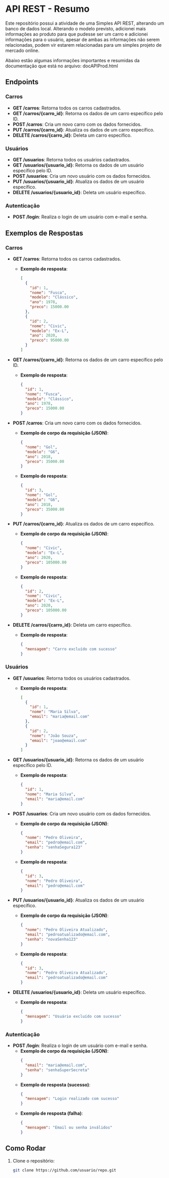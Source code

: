 # API REST - Resumo
Este repositório possui a atividade de uma Simples API REST, alterando um banco de dados local.
Alterando o modelo previsto, adicionei mais informações ao produto para que pudesse ser um carro 
e adicionei informações para o usuário, apesar de ambas as informações não serem relacionadas, podem vir
estarem relacionadas para um simples projeto de mercado online.

Abaixo estão algumas informações importantes e resumidas da documentação que está no arquivo: docAPIProd.html

## Endpoints

### Carros
- **GET /carros**: Retorna todos os carros cadastrados.
- **GET /carros/{carro_id}**: Retorna os dados de um carro específico pelo ID.
- **POST /carros**: Cria um novo carro com os dados fornecidos.
- **PUT /carros/{carro_id}**: Atualiza os dados de um carro específico.
- **DELETE /carros/{carro_id}**: Deleta um carro específico.

### Usuários
- **GET /usuarios**: Retorna todos os usuários cadastrados.
- **GET /usuarios/{usuario_id}**: Retorna os dados de um usuário específico pelo ID.
- **POST /usuarios**: Cria um novo usuário com os dados fornecidos.
- **PUT /usuarios/{usuario_id}**: Atualiza os dados de um usuário específico.
- **DELETE /usuarios/{usuario_id}**: Deleta um usuário específico.

### Autenticação
- **POST /login**: Realiza o login de um usuário com e-mail e senha.

## Exemplos de Respostas

### Carros

- **GET /carros**: Retorna todos os carros cadastrados.
  - **Exemplo de resposta**:
    ```json
    [
      {
        "id": 1,
        "nome": "Fusca",
        "modelo": "Clássico",
        "ano": 1978,
        "preco": 15000.00
      },
      {
        "id": 2,
        "nome": "Civic",
        "modelo": "Ex-L",
        "ano": 2020,
        "preco": 95000.00
      }
    ]
    ```

- **GET /carros/{carro_id}**: Retorna os dados de um carro específico pelo ID.
  - **Exemplo de resposta**:
    ```json
    {
      "id": 1,
      "nome": "Fusca",
      "modelo": "Clássico",
      "ano": 1978,
      "preco": 15000.00
    }
    ```

- **POST /carros**: Cria um novo carro com os dados fornecidos.
  - **Exemplo de corpo da requisição (JSON)**:
    ```json
    {
      "nome": "Gol",
      "modelo": "G6",
      "ano": 2018,
      "preco": 35000.00
    }
    ```
  - **Exemplo de resposta**:
    ```json
    {
      "id": 3,
      "nome": "Gol",
      "modelo": "G6",
      "ano": 2018,
      "preco": 35000.00
    }
    ```

- **PUT /carros/{carro_id}**: Atualiza os dados de um carro específico.
  - **Exemplo de corpo da requisição (JSON)**:
    ```json
    {
      "nome": "Civic",
      "modelo": "Ex-L",
      "ano": 2020,
      "preco": 105000.00
    }
    ```
  - **Exemplo de resposta**:
    ```json
    {
      "id": 2,
      "nome": "Civic",
      "modelo": "Ex-L",
      "ano": 2020,
      "preco": 105000.00
    }
    ```

- **DELETE /carros/{carro_id}**: Deleta um carro específico.
  - **Exemplo de resposta**:
    ```json
    {
      "mensagem": "Carro excluído com sucesso"
    }
    ```

### Usuários

- **GET /usuarios**: Retorna todos os usuários cadastrados.
  - **Exemplo de resposta**:
    ```json
    [
      {
        "id": 1,
        "nome": "Maria Silva",
        "email": "maria@email.com"
      },
      {
        "id": 2,
        "nome": "João Souza",
        "email": "joao@email.com"
      }
    ]
    ```

- **GET /usuarios/{usuario_id}**: Retorna os dados de um usuário específico pelo ID.
  - **Exemplo de resposta**:
    ```json
    {
      "id": 1,
      "nome": "Maria Silva",
      "email": "maria@email.com"
    }
    ```

- **POST /usuarios**: Cria um novo usuário com os dados fornecidos.
  - **Exemplo de corpo da requisição (JSON)**:
    ```json
    {
      "nome": "Pedro Oliveira",
      "email": "pedro@email.com",
      "senha": "senhaSegura123"
    }
    ```
  - **Exemplo de resposta**:
    ```json
    {
      "id": 3,
      "nome": "Pedro Oliveira",
      "email": "pedro@email.com"
    }
    ```

- **PUT /usuarios/{usuario_id}**: Atualiza os dados de um usuário específico.
  - **Exemplo de corpo da requisição (JSON)**:
    ```json
    {
      "nome": "Pedro Oliveira Atualizado",
      "email": "pedroatualizado@email.com",
      "senha": "novaSenha123"
    }
    ```
  - **Exemplo de resposta**:
    ```json
    {
      "id": 3,
      "nome": "Pedro Oliveira Atualizado",
      "email": "pedroatualizado@email.com"
    }
    ```

- **DELETE /usuarios/{usuario_id}**: Deleta um usuário específico.
  - **Exemplo de resposta**:
    ```json
    {
      "mensagem": "Usuário excluído com sucesso"
    }
    ```

### Autenticação

- **POST /login**: Realiza o login de um usuário com e-mail e senha.
  - **Exemplo de corpo da requisição (JSON)**:
    ```json
    {
      "email": "maria@email.com",
      "senha": "senhaSuperSecreta"
    }
    ```
  - **Exemplo de resposta (sucesso)**:
    ```json
    {
      "mensagem": "Login realizado com sucesso"
    }
    ```
  - **Exemplo de resposta (falha)**:
    ```json
    {
      "mensagem": "Email ou senha inválidos"
    }
    ```

## Como Rodar

1. Clone o repositório:
   ```bash
   git clone https://github.com/usuario/repo.git

